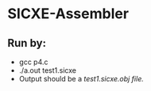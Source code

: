 # SICXE-Assembler
## Run by:
- gcc p4.c
- ./a.out test1.sicxe
- Output should be a *test1.sicxe.obj file.*
